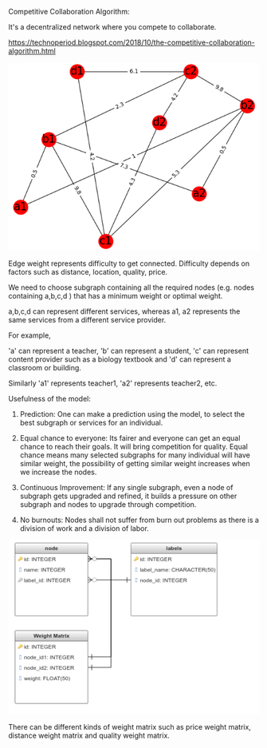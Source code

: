 Competitive Collaboration Algorithm:



It's a decentralized network where you compete to collaborate.

https://technoperiod.blogspot.com/2018/10/the-competitive-collaboration-algorithm.html

![Competitive Collaboration](weighted_graph2.png)



Edge weight represents difficulty to get connected. Difficulty depends on factors such as distance, location, quality, price.

We need to choose subgraph containing all the required nodes (e.g. nodes containing a,b,c,d ) that has a minimum weight or optimal weight.







a,b,c,d can represent different services, whereas a1, a2 represents the same services from a different service provider.

For example,

'a' can represent a teacher, 'b' can represent a student, 'c' can represent content provider such as a biology textbook and 'd' can represent a classroom or building.

Similarly  'a1' represents teacher1, 'a2' represents teacher2, etc.



Usefulness of the model:

1) Prediction: One can make a prediction using the model, to select the best subgraph or services for an individual.

2) Equal chance to everyone: Its fairer and everyone can get an equal chance to reach their goals.  It will bring competition for quality. Equal chance means many selected subgraphs for many individual will have similar weight, the possibility of getting similar weight increases when we increase the nodes.

3) Continuous Improvement: If any single subgraph, even a node of subgraph gets upgraded and refined, it builds a pressure on other subgraph and nodes to upgrade through competition.

4) No burnouts: Nodes shall not suffer from burn out problems as there is a division of work and a division of labor.

![Database Schema](database_schema.png)

There can be different kinds of weight matrix such as price weight matrix, distance weight matrix and quality weight matrix.
